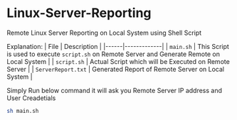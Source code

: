 # Linux-Server-Reporting

Remote Linux Server Reporting on Local System using Shell Script

Explanation:
| File | Description |
|------|-------------|
| `main.sh` | This Script is used to execute `script.sh` on Remote Server and Generate Remote on Local System | 
| `script.sh` | Actual Script which will be Executed on Remote Server | 
| `ServerReport.txt` | Generated Report of Remote Server on Local System |

Simply Run below command it will ask you Remote Server IP address and User Creadetials

```bash
sh main.sh
```
